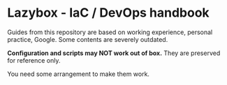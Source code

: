 # Lazybox - IaC / DevOps handbook


Guides from this repository are based on working experience, personal practice,  Google. Some contents are severely outdated. 

**Configuration and scripts may NOT work out of box.** They are preserved  for reference only. 

You need some arrangement to make them work.

